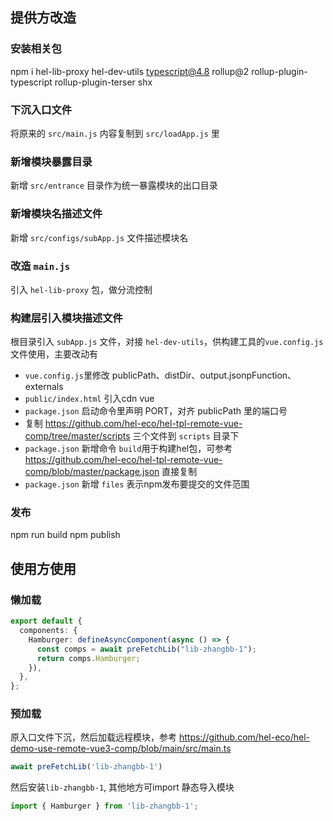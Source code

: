 
## 提供方改造

### 安装相关包
npm i hel-lib-proxy hel-dev-utils typescript@4.8 rollup@2 rollup-plugin-typescript rollup-plugin-terser shx

### 下沉入口文件
将原来的 `src/main.js` 内容复制到 `src/loadApp.js` 里

### 新增模块暴露目录
新增 `src/entrance` 目录作为统一暴露模块的出口目录

### 新增模块名描述文件
新增 `src/configs/subApp.js` 文件描述模块名

### 改造 `main.js`
引入 `hel-lib-proxy` 包，做分流控制

### 构建层引入模块描述文件
根目录引入 `subApp.js` 文件，对接 `hel-dev-utils`，供构建工具的`vue.config.js`文件使用，主要改动有
- `vue.config.js`里修改 publicPath、distDir、output.jsonpFunction、externals
- `public/index.html` 引入cdn vue
- `package.json` 启动命令里声明 PORT，对齐 publicPath 里的端口号
- 复制 https://github.com/hel-eco/hel-tpl-remote-vue-comp/tree/master/scripts 三个文件到 `scripts` 目录下
- `package.json` 新增命令 `build`用于构建hel包，可参考 https://github.com/hel-eco/hel-tpl-remote-vue-comp/blob/master/package.json 直接复制
- `package.json` 新增 `files` 表示npm发布要提交的文件范围

### 发布
npm run build
npm publish


## 使用方使用

### 懒加载
<Hamburger />

```ts
export default {
  components: {
    Hamburger: defineAsyncComponent(async () => {
      const comps = await preFetchLib("lib-zhangbb-1");
      return comps.Hamburger;
    }),
  },
};
```

### 预加载 
原入口文件下沉，然后加载远程模块，参考 https://github.com/hel-eco/hel-demo-use-remote-vue3-comp/blob/main/src/main.ts
```ts
await preFetchLib('lib-zhangbb-1')
```

然后安装`lib-zhangbb-1`, 其他地方可import 静态导入模块
```ts
import { Hamburger } from 'lib-zhangbb-1';
```